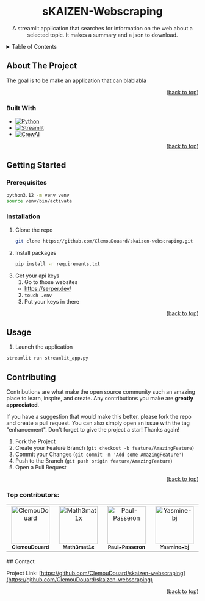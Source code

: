<!-- Improved compatibility of back to top link: See: https://github.com/othneildrew/Best-README-Template/pull/73 -->
<a id="readme-top"></a>
<!--
*** Thanks for checking out the Best-README-Template. If you have a suggestion
*** that would make this better, please fork the repo and create a pull request
*** or simply open an issue with the tag "enhancement".
*** Don't forget to give the project a star!
*** Thanks again! Now go create something AMAZING! :D
-->



<!-- PROJECT SHIELDS -->
<!--
*** I'm using markdown "reference style" links for readability.
*** Reference links are enclosed in brackets [ ] instead of parentheses ( ).
*** See the bottom of this document for the declaration of the reference variables
*** for contributors-url, forks-url, etc. This is an optional, concise syntax you may use.
*** https://www.markdownguide.org/basic-syntax/#reference-style-links
-->



<!-- PROJECT LOGO -->
<br />
<div align="center">

<h1 align="center">sKAIZEN-Webscraping</h1>

  <p align="center">
    A streamlit application that searches for information on the web about a selected topic. It makes a summary and a json to download.
  </p>
</div>



<!-- TABLE OF CONTENTS -->
<details>
  <summary>Table of Contents</summary>
  <ol>
    <li>
      <a href="#about-the-project">About The Project</a>
      <ul>
        <li><a href="#built-with">Built With</a></li>
      </ul>
    </li>
    <li>
      <a href="#getting-started">Getting Started</a>
      <ul>
        <li><a href="#prerequisites">Prerequisites</a></li>
        <li><a href="#installation">Installation</a></li>
      </ul>
    </li>
    <li><a href="#usage">Usage</a></li>
    <li><a href="#contributing">Contributing</a></li>
    <li><a href="#license">License</a></li>
    <li><a href="#contact">Contact</a></li>
    <li><a href="#acknowledgments">Acknowledgments</a></li>
  </ol>
</details>



<!-- ABOUT THE PROJECT -->
## About The Project

The goal is to be make an application that can blablabla

<p align="right">(<a href="#readme-top">back to top</a>)</p>



### Built With

* [![Python][Python]][Python-url]
* [![Streamlit][Streamlit]][Streamlit-url]
* [![CrewAI][CrewAI]][CrewAI-url]

<p align="right">(<a href="#readme-top">back to top</a>)</p>



<!-- GETTING STARTED -->
## Getting Started

### Prerequisites

  ```sh
  python3.12 -m venv venv
  source venv/bin/activate
  ```

### Installation

1. Clone the repo
   ```sh
   git clone https://github.com/ClemouDouard/skaizen-webscraping.git
   ```
2. Install packages
   ```sh
   pip install -r requirements.txt
   ```
3. Get your api keys
   1. Go to those websites
     - https://serper.dev/
   2. `touch .env`
   3. Put your keys in there

<p align="right">(<a href="#readme-top">back to top</a>)</p>



<!-- USAGE EXAMPLES -->
## Usage

1. Launch the application
  ```sh
  streamlit run streamlit_app.py
  ```




<!-- CONTRIBUTING -->
## Contributing

Contributions are what make the open source community such an amazing place to learn, inspire, and create. Any contributions you make are **greatly appreciated**.

If you have a suggestion that would make this better, please fork the repo and create a pull request. You can also simply open an issue with the tag "enhancement".
Don't forget to give the project a star! Thanks again!

1. Fork the Project
2. Create your Feature Branch (`git checkout -b feature/AmazingFeature`)
3. Commit your Changes (`git commit -m 'Add some AmazingFeature'`)
4. Push to the Branch (`git push origin feature/AmazingFeature`)
5. Open a Pull Request

<p align="right">(<a href="#readme-top">back to top</a>)</p>

### Top contributors:
<table>
  <tbody>
    <tr>
      <td align="center" valign="top" width="14.28%"><a href="https://github.com/ClemouDouard"><img src="https://avatars.githubusercontent.com/u/144012865?v=4" width="100px;" alt="ClemouDouard"/><br /><sub><b>ClemouDouard</b></sub></a><br /></td>
      <td align="center" valign="top" width="14.28%"><a href="https://github.com/Math3mat1x"><img src="https://avatars.githubusercontent.com/u/31096910?v=4" width="100px;" alt="Math3mat1x"/><br /><sub><b>Math3mat1x</b></sub></a><br /></td>
      <td align="center" valign="top" width="14.28%"><a href="https://github.com/Paul-Passeron"><img src="https://avatars.githubusercontent.com/u/26693167?v=4" width="100px;" alt="Paul-Passeron"/><br /><sub><b>Paul-Passeron</b></sub></a><br /></td>
      <td align="center" valign="top" width="14.28%"><a href="https://github.com/Yasmine-bj"><img src="https://avatars.githubusercontent.com/u/174386195?v=4" width="100px;" alt="Yasmine-bj"/><br /><sub><b>Yasmine-bj</b></sub></a><br /></td>
    </tr>
  </tbody>
</table>
<!-- CONTACT -->
## Contact

Project Link: [https://github.com/ClemouDouard/skaizen-webscraping](https://github.com/ClemouDouard/skaizen-webscraping)

<p align="right">(<a href="#readme-top">back to top</a>)</p>




<!-- MARKDOWN LINKS & IMAGES -->
<!-- https://www.markdownguide.org/basic-syntax/#reference-style-links -->
[contributors-shield]: https://img.shields.io/github/contributors/ClemouDouard/skaizen-webscraping.svg?style=for-the-badge
[contributors-url]: https://github.com/ClemouDouard/skaizen-webscraping/graphs/contributors
[forks-shield]: https://img.shields.io/github/forks/ClemouDouard/skaizen-webscraping.svg?style=for-the-badge
[forks-url]: https://github.com/ClemouDouard/skaizen-webscraping/network/members
[stars-shield]: https://img.shields.io/github/stars/ClemouDouard/skaizen-webscraping.svg?style=for-the-badge
[stars-url]: https://github.com/ClemouDouard/skaizen-webscraping/stargazers
[issues-shield]: https://img.shields.io/github/issues/ClemouDouard/skaizen-webscraping.svg?style=for-the-badge
[issues-url]: https://github.com/ClemouDouard/skaizen-webscraping/issues
[license-shield]: https://img.shields.io/github/license/ClemouDouard/skaizen-webscraping.svg?style=for-the-badge
[license-url]: https://github.com/ClemouDouard/skaizen-webscraping/blob/master/LICENSE.txt
[linkedin-shield]: https://img.shields.io/badge/-LinkedIn-black.svg?style=for-the-badge&logo=linkedin&colorB=555
[linkedin-url]: https://linkedin.com/in/clementleveque
[product-screenshot]: images/screenshot.png
[Next.js]: https://img.shields.io/badge/next.js-000000?style=for-the-badge&logo=nextdotjs&logoColor=white
[Next-url]: https://nextjs.org/
[React.js]: https://img.shields.io/badge/React-20232A?style=for-the-badge&logo=react&logoColor=61DAFB
[React-url]: https://reactjs.org/
[Vue.js]: https://img.shields.io/badge/Vue.js-35495E?style=for-the-badge&logo=vuedotjs&logoColor=4FC08D
[Vue-url]: https://vuejs.org/
[Angular.io]: https://img.shields.io/badge/Angular-DD0031?style=for-the-badge&logo=angular&logoColor=white
[Angular-url]: https://angular.io/
[Svelte.dev]: https://img.shields.io/badge/Svelte-4A4A55?style=for-the-badge&logo=svelte&logoColor=FF3E00
[Svelte-url]: https://svelte.dev/
[Laravel.com]: https://img.shields.io/badge/Laravel-FF2D20?style=for-the-badge&logo=laravel&logoColor=white
[Laravel-url]: https://laravel.com
[Bootstrap.com]: https://img.shields.io/badge/Bootstrap-563D7C?style=for-the-badge&logo=bootstrap&logoColor=white
[Bootstrap-url]: https://getbootstrap.com
[JQuery.com]: https://img.shields.io/badge/jQuery-0769AD?style=for-the-badge&logo=jquery&logoColor=white
[JQuery-url]: https://jquery.com
[Streamlit-url]: https://streamlit.io/
[Streamlit]: https://img.shields.io/badge/Streamlit-FF4B4B?style=for-the-badge&logo=Streamlit&logoColor=white
[CrewAI-url]: https://www.crewai.com/
[CrewAI]: https://img.shields.io/badge/CrewAI-000000?style=for-the-badge&logo=CrewAI&logoColor=white
[Mistral-url]: https://mistral.ai/
[Mistral]: https://img.shields.io/badge/Mistral-000000?style=for-the-badge&logo=Mistral&logoColor=white
[Python-url]: https://www.python.org/
[Python]: https://img.shields.io/badge/Python-3776AB?style=for-the-badge&logo=python&logoColor=white
[Matplotlib-url]: https://matplotlib.org/
[Matplotlib]: https://img.shields.io/badge/Matplotlib-11557C?style=for-the-badge&logo=Matplotlib&logoColor=white
[Pandas-url]: https://pandas.pydata.org/
[Pandas]: https://img.shields.io/badge/Pandas-150458?style=for-the-badge&logo=Pandas&logoColor=white
[Plotly-url]: https://plotly.com/
[Plotly]: https://img.shields.io/badge/Plotly-3F4F75?style=for-the-badge&logo=Plotly&logoColor=white
[Seaborn-url]: https://seaborn.pydata.org/
[Seaborn]: https://img.shields.io/badge/Seaborn-3776AB?style=for-the-badge&logo=Seaborn&logoColor=white
[SQLite-url]: https://www.sqlite.org/
[SQLite]: https://img.shields.io/badge/SQLite-003B57?style=for-the-badge&logo=SQLite&logoColor=white
